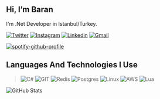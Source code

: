  ## Hi, I’m Baran
 I'm .Net Developer in Istanbul/Turkey. 
 
[![Twitter](https://img.shields.io/badge/Twitter-1DA1F2?style=for-the-badge&logo=twitter&logoColor=white)](https://twitter.com/barannunsal)
[![Instagram](https://img.shields.io/badge/Instagram-E4405F?style=for-the-badge&logo=instagram&logoColor=white)](https://www.instagram.com/baransaall/)
[![Linkedin](https://img.shields.io/badge/LinkedIn-0077B5?style=for-the-badge&logo=linkedin&logoColor=white)](https://www.linkedin.com/in/baranunsal/)
[![Gmail](https://img.shields.io/badge/Gmail-D14836?style=for-the-badge&logo=gmail&logoColor=white)](https://mail.google.com/mail/u/1/#inbox?compose=new)

[![spotify-github-profile](https://spotify-github-profile.vercel.app/api/view?uid=nfkrxyexw4s42hvu1eljq2xqu&cover_image=true&theme=novatorem&bar_color=ff9999&bar_color_cover=false)](https://spotify-github-profile.vercel.app/api/view?uid=nfkrxyexw4s42hvu1eljq2xqu&redirect=true)


 ## Languages And Technologies I Use
> ![C#](	https://img.shields.io/badge/C%23-239120?style=for-the-badge&logo=c-sharp&logoColor=white)
> ![GIT](https://img.shields.io/badge/GIT-E44C30?style=for-the-badge&logo=git&logoColor=white)
> ![Redis](https://img.shields.io/badge/redis-%23DD0031.svg?style=for-the-badge&logo=redis&logoColor=white)
> ![Postgres](https://img.shields.io/badge/postgres-%23316192.svg?style=for-the-badge&logo=postgresql&logoColor=white)
> ![Linux](https://img.shields.io/badge/Linux-FCC624?style=for-the-badge&logo=linux&logoColor=black)
> ![AWS](https://img.shields.io/badge/AWS-%23FF9900.svg?style=for-the-badge&logo=amazon-aws&logoColor=white)
> ![Lua](https://img.shields.io/badge/lua-%232C2D72.svg?style=for-the-badge&logo=lua&logoColor=white)



![GitHub Stats](https://github-readme-stats.vercel.app/api?username=BarannUnsal&theme=tokyonight)

